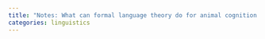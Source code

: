 ```yaml
---
title: "Notes: What can formal language theory do for animal cognition studies"
categories: linguistics
---
```

